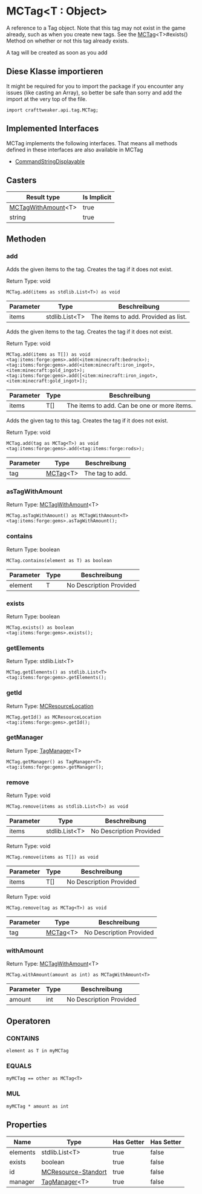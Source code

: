 # MCTag&LT;T : Object&GT;

A reference to a Tag object. Note that this tag may not exist in the game already, such as when you create new tags. See the [MCTag](/vanilla/api/tags/MCTag)&lt;T&gt;#exists() Method on whether or not this tag already exists. <p> A tag will be created as soon as you add

## Diese Klasse importieren

It might be required for you to import the package if you encounter any issues (like casting an Array), so better be safe than sorry and add the import at the very top of the file.
```zenscript
import crafttweaker.api.tag.MCTag;
```


## Implemented Interfaces
MCTag implements the following interfaces. That means all methods defined in these interfaces are also available in MCTag

- [CommandStringDisplayable](/vanilla/api/brackets/CommandStringDisplayable)

## Casters

| Result type                                                               | Is Implicit |
| ------------------------------------------------------------------------- | ----------- |
| [MCTagWithAmount](/vanilla/api/tags/MCTagWithAmount)&lt;T&gt; | true        |
| string                                                                    | true        |

## Methoden

### add

Adds the given items to the tag. Creates the tag if it does not exist.

Return Type: void

```zenscript
MCTag.add(items as stdlib.List<T>) as void
```

| Parameter | Type                             | Beschreibung                        |
| --------- | -------------------------------- | ----------------------------------- |
| items     | stdlib.List&lt;T&gt; | The items to add. Provided as list. |


Adds the given items to the tag. Creates the tag if it does not exist.

Return Type: void

```zenscript
MCTag.add(items as T[]) as void
<tag:items:forge:gems>.add(<item:minecraft:bedrock>);
<tag:items:forge:gems>.add(<item:minecraft:iron_ingot>, <item:minecraft:gold_ingot>);
<tag:items:forge:gems>.add([<item:minecraft:iron_ingot>, <item:minecraft:gold_ingot>]);
```

| Parameter | Type | Beschreibung                                |
| --------- | ---- | ------------------------------------------- |
| items     | T[]  | The items to add. Can be one or more items. |


Adds the given tag to this tag. Creates the tag if it does not exist.

Return Type: void

```zenscript
MCTag.add(tag as MCTag<T>) as void
<tag:items:forge:gems>.add(<tag:items:forge:rods>);
```

| Parameter | Type                                                  | Beschreibung    |
| --------- | ----------------------------------------------------- | --------------- |
| tag       | [MCTag](/vanilla/api/tags/MCTag)&lt;T&gt; | The tag to add. |


### asTagWithAmount

Return Type: [MCTagWithAmount](/vanilla/api/tags/MCTagWithAmount)&lt;T&gt;

```zenscript
MCTag.asTagWithAmount() as MCTagWithAmount<T>
<tag:items:forge:gems>.asTagWithAmount();
```

### contains

Return Type: boolean

```zenscript
MCTag.contains(element as T) as boolean
```

| Parameter | Type | Beschreibung            |
| --------- | ---- | ----------------------- |
| element   | T    | No Description Provided |


### exists

Return Type: boolean

```zenscript
MCTag.exists() as boolean
<tag:items:forge:gems>.exists();
```

### getElements

Return Type: stdlib.List&lt;T&gt;

```zenscript
MCTag.getElements() as stdlib.List<T>
<tag:items:forge:gems>.getElements();
```

### getId

Return Type: [MCResourceLocation](/vanilla/api/util/MCResourceLocation)

```zenscript
MCTag.getId() as MCResourceLocation
<tag:items:forge:gems>.getId();
```

### getManager

Return Type: [TagManager](/vanilla/api/tags/TagManager)&lt;T&gt;

```zenscript
MCTag.getManager() as TagManager<T>
<tag:items:forge:gems>.getManager();
```

### remove

Return Type: void

```zenscript
MCTag.remove(items as stdlib.List<T>) as void
```

| Parameter | Type                             | Beschreibung            |
| --------- | -------------------------------- | ----------------------- |
| items     | stdlib.List&lt;T&gt; | No Description Provided |


Return Type: void

```zenscript
MCTag.remove(items as T[]) as void
```

| Parameter | Type | Beschreibung            |
| --------- | ---- | ----------------------- |
| items     | T[]  | No Description Provided |


Return Type: void

```zenscript
MCTag.remove(tag as MCTag<T>) as void
```

| Parameter | Type                                                  | Beschreibung            |
| --------- | ----------------------------------------------------- | ----------------------- |
| tag       | [MCTag](/vanilla/api/tags/MCTag)&lt;T&gt; | No Description Provided |


### withAmount

Return Type: [MCTagWithAmount](/vanilla/api/tags/MCTagWithAmount)&lt;T&gt;

```zenscript
MCTag.withAmount(amount as int) as MCTagWithAmount<T>
```

| Parameter | Type | Beschreibung            |
| --------- | ---- | ----------------------- |
| amount    | int  | No Description Provided |



## Operatoren

### CONTAINS

```zenscript
element as T in myMCTag
```



### EQUALS

```zenscript
myMCTag == other as MCTag<T>
```



### MUL

```zenscript
myMCTag * amount as int
```




## Properties

| Name     | Type                                                            | Has Getter | Has Setter |
| -------- | --------------------------------------------------------------- | ---------- | ---------- |
| elements | stdlib.List&lt;T&gt;                                | true       | false      |
| exists   | boolean                                                         | true       | false      |
| id       | [MCResource-Standort](/vanilla/api/util/MCResourceLocation)     | true       | false      |
| manager  | [TagManager](/vanilla/api/tags/TagManager)&lt;T&gt; | true       | false      |

